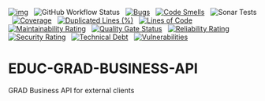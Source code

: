[![img](https://img.shields.io/badge/Lifecycle-Experimental-339999)](https://github.com/bcgov/repomountie/blob/master/doc/lifecycle-badges.md) &nbsp;
![GitHub Workflow Status](https://img.shields.io/github/workflow/status/bcgov/educ-grad-business-api/Build) &nbsp; 
[![Bugs](https://sonarcloud.io/api/project_badges/measure?project=bcgov_EDUC-GRAD-BUSINESS-API&metric=bugs)](https://sonarcloud.io/summary/new_code?id=bcgov_EDUC-GRAD-BUSINESS-API) &nbsp;
[![Code Smells](https://sonarcloud.io/api/project_badges/measure?project=bcgov_EDUC-GRAD-BUSINESS-API&metric=code_smells)](https://sonarcloud.io/summary/new_code?id=bcgov_EDUC-GRAD-BUSINESS-API) &nbsp;
![Sonar Tests](https://img.shields.io/sonar/tests/bcgov_EDUC-GRAD-BUSINESS-API?compact_message&server=https%3A%2F%2Fsonarcloud.io) &nbsp;
[![Coverage](https://sonarcloud.io/api/project_badges/measure?project=bcgov_EDUC-GRAD-BUSINESS-API&metric=coverage)](https://sonarcloud.io/summary/new_code?id=bcgov_EDUC-GRAD-BUSINESS-API) &nbsp;
[![Duplicated Lines (%)](https://sonarcloud.io/api/project_badges/measure?project=bcgov_EDUC-GRAD-BUSINESS-API&metric=duplicated_lines_density)](https://sonarcloud.io/summary/new_code?id=bcgov_EDUC-GRAD-BUSINESS-API) &nbsp;
[![Lines of Code](https://sonarcloud.io/api/project_badges/measure?project=bcgov_EDUC-GRAD-BUSINESS-API&metric=ncloc)](https://sonarcloud.io/summary/new_code?id=bcgov_EDUC-GRAD-BUSINESS-API) &nbsp;
[![Maintainability Rating](https://sonarcloud.io/api/project_badges/measure?project=bcgov_EDUC-GRAD-BUSINESS-API&metric=sqale_rating)](https://sonarcloud.io/summary/new_code?id=bcgov_EDUC-GRAD-BUSINESS-API) &nbsp;
[![Quality Gate Status](https://sonarcloud.io/api/project_badges/measure?project=bcgov_EDUC-GRAD-BUSINESS-API&metric=alert_status)](https://sonarcloud.io/summary/new_code?id=bcgov_EDUC-GRAD-BUSINESS-API) &nbsp;
[![Reliability Rating](https://sonarcloud.io/api/project_badges/measure?project=bcgov_EDUC-GRAD-BUSINESS-API&metric=reliability_rating)](https://sonarcloud.io/summary/new_code?id=bcgov_EDUC-GRAD-BUSINESS-API) &nbsp;
[![Security Rating](https://sonarcloud.io/api/project_badges/measure?project=bcgov_EDUC-GRAD-BUSINESS-API&metric=security_rating)](https://sonarcloud.io/summary/new_code?id=bcgov_EDUC-GRAD-BUSINESS-API) &nbsp;
[![Technical Debt](https://sonarcloud.io/api/project_badges/measure?project=bcgov_EDUC-GRAD-BUSINESS-API&metric=sqale_index)](https://sonarcloud.io/summary/new_code?id=bcgov_EDUC-GRAD-BUSINESS-API) &nbsp;
[![Vulnerabilities](https://sonarcloud.io/api/project_badges/measure?project=bcgov_EDUC-GRAD-BUSINESS-API&metric=vulnerabilities)](https://sonarcloud.io/summary/new_code?id=bcgov_EDUC-GRAD-BUSINESS-API) &nbsp;

# EDUC-GRAD-BUSINESS-API
GRAD Business API for external clients
